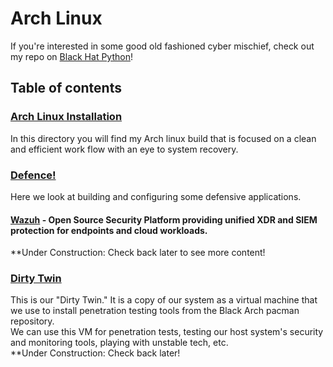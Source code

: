# Arch Linux

If you're interested in some good old fashioned cyber mischief, check out my repo on [Black Hat Python](https://github.com/Xerips/BlackHatPython)!

## Table of contents

### [Arch Linux Installation](https://github.com/Xerips/ArchLinux/tree/main/ArchLinuxInstallation)

In this directory you will find my Arch linux build that is focused on a clean and efficient work flow with an eye to system recovery.

### [Defence!](https://github.com/Xerips/ArchLinux/tree/main/Defence!)

Here we look at building and configuring some defensive applications.

#### [Wazuh](https://github.com/Xerips/ArchLinux/tree/main/Defence!/Wazuh) - Open Source Security Platform providing unified XDR and SIEM protection for endpoints and cloud workloads.

\*\*Under Construction: Check back later to see more content!

### [Dirty Twin](https://github.com/Xerips/ArchLinux/tree/main/DirtyTwin)

This is our "Dirty Twin." It is a copy of our system as a virtual machine that we use to install penetration testing tools from the Black Arch pacman repository.  
We can use this VM for penetration tests, testing our host system's security and monitoring tools, playing with unstable tech, etc.  
\*\*Under Construction: Check back later!
